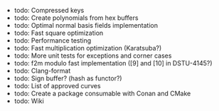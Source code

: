 * todo: Compressed keys
* todo: Create polynomials from hex buffers
* todo: Optimal normal basis fields implementation
* todo: Fast square optimization
* todo: Performance testing
* todo: Fast multiplication optimization (Karatsuba?)
* todo: More unit tests for exceptions and corner cases
* todo: f2m modulo fast implementation ([9] and [10] in DSTU-4145?)
* todo: Clang-format
* todo: Sign buffer? (hash as functor?)
* todo: List of approved curves
* todo: Create a package consumable with Conan and CMake
* todo: Wiki